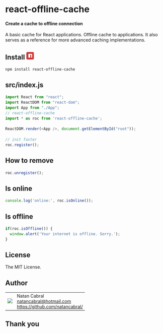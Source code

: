 # react-offline-cache
#### Create a cache to offline connection
A basic cache for React applications. Offline cache to applications. It also serves as a reference for more advanced caching implementations.

<!-- `WARNING: Do not use the development server in a production environment.` -->

## Install [<img src="https://github.com/natancabral/react-offline-cache/blob/main/images/npm-tile.png">](https://www.npmjs.com/package/react-offline-cache)

```shell
npm install react-offline-cache
```

## src/index.js

```js
import React from "react";
import ReactDOM from "react-dom";
import App from "./App";
// react-offline-cache
import * as roc from 'react-offline-cache';

ReactDOM.render(<App />, document.getElementById("root"));

// init faster
roc.register();
```

## How to remove

```js
roc.unregister();
```

## Is online

```js
console.log('online:', roc.isOnline());
```

## Is offline
```js
if(roc.isOffline()) {
  window.alert('Your internet is offline. Sorry.');
}
```

## License

The MIT License.

## Author

<table>
  <tr>
    <td>
      <img src="https://github.com/natancabral.png?s=100" width="100"/>
    </td>
    <td>
      Natan Cabral<br />
      <a href="mailto:natancabral@hotmail.com">natancabral@hotmail.com</a><br />
      <a href="https://github.com/natancabral/">https://github.com/natancabral/</a>
    </td>
  </tr>
</table>

## Thank you